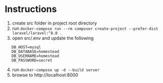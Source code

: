# Instructions

1. create src folder in project root directory
2. run `docker-compose run --rm composer create-project --prefer-dist laravel/laravel:^8.0 .`
3. open src/.env and update the following

```
   DB_HOST=mysql
   DB_DATABASE=homestead
   DB_USERNAME=homestead
   DB_PASSWORD=secret
```

4. run `docker-compose up -d --build server`
5. browse to http://localhost:8000
